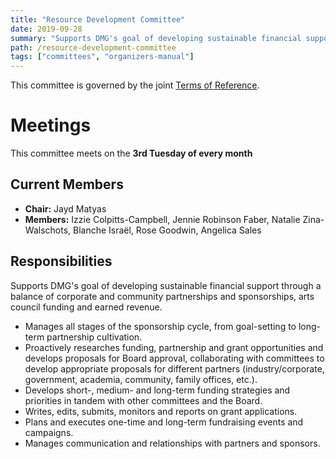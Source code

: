 ```yaml
---
title: "Resource Development Committee"
date: 2019-09-28
summary: "Supports DMG's goal of developing sustainable financial support through a balance of corporate and community partnerships and sponsorships, arts council funding and earned revenue."
path: /resource-development-committee
tags: ["committees", "organizers-manual"]
---
```


This committee is governed by the joint [Terms of Reference](/manual/joint-terms-of-reference).

# Meetings

This committee meets on the **3rd Tuesday of every month**

## Current Members

- **Chair:** Jayd Matyas
- **Members:** Izzie Colpitts-Campbell, Jennie Robinson Faber, Natalie Zina-Walschots, Blanche Israël, Rose Goodwin, Angelica Sales

## Responsibilities

Supports DMG's goal of developing sustainable financial support through a balance of corporate and community partnerships and sponsorships, arts council funding and earned revenue.

- Manages all stages of the sponsorship cycle, from goal-setting to long-term partnership cultivation.
- Proactively researches funding, partnership and grant opportunities and develops proposals for Board approval, collaborating with committees to develop appropriate proposals for different partners (industry/corporate, government, academia, community, family offices, etc.).
- Develops short-, medium- and long-term funding strategies and priorities in tandem with other committees and the Board.
- Writes, edits, submits, monitors and reports on grant applications.
- Plans and executes one-time and long-term fundraising events and campaigns.
- Manages communication and relationships with partners and sponsors.
